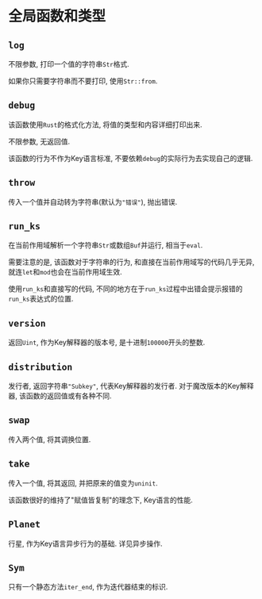 # 全局函数和类型

## `log`

不限参数, 打印一个值的字符串`Str`格式. 

如果你只需要字符串而不要打印, 使用<jmp to="/prim/str#from">`Str::from`</jmp>. 

## `debug`

该函数使用`Rust`的格式化方法, 将值的类型和内容详细打印出来. 

不限参数, 无返回值. 

该函数的行为不作为Key语言标准, 不要依赖`debug`的实际行为去实现自己的逻辑. 

## `throw`

传入一个值并自动转为字符串(默认为`"错误"`), 抛出错误. 

## `run_ks`

在当前作用域解析一个字符串`Str`或数组`Buf`并运行, 相当于`eval`.

需要注意的是, 该函数对于字符串的行为, 和直接在当前作用域写的代码几乎无异, 就连`let`和`mod`也会在当前作用域生效. 

使用`run_ks`和直接写的代码, 不同的地方在于`run_ks`过程中出错会提示报错的`run_ks`表达式的位置. 

## `version`

返回`Uint`, 作为Key解释器的版本号, 是十进制`100000`开头的整数.

## `distribution`

发行者, 返回字符串`"Subkey"`, 代表Key解释器的发行者. 对于魔改版本的Key解释器, 该函数的返回值或有各种不同. 

## `swap`

传入两个值, 将其调换位置. 

## `take`

传入一个值, 将其返回, 并把原来的值变为`uninit`. 

该函数很好的维持了"赋值皆复制"的理念下, Key语言的性能. 

## `Planet`

行星, 作为Key语言异步行为的基础. 详见<jmp to="/guide/async">异步操作</jmp>.

## `Sym`

只有一个静态方法`iter_end`, 作为迭代器结束的标识. 
